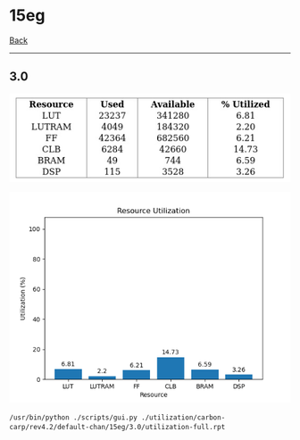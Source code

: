 # 15eg

[Back](<../rev4.2.md>)

---

## 3.0

<p align="center">
	<img src="../../../../../images/carbon-carp/rev4.2/default-chan/15eg/3.0/table.jpg" />
</p>

<p align="center">
	<img src="../../../../../images/carbon-carp/rev4.2/default-chan/15eg/3.0/graph.png" />
</p>

`/usr/bin/python ./scripts/gui.py ./utilization/carbon-carp/rev4.2/default-chan/15eg/3.0/utilization-full.rpt`

